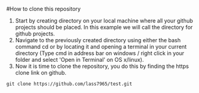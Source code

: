 #How to clone this repository
1. Start by creating directory on your local machine where all your github projects should be placed. In this example we will call the directory for github projects.
2. Navigate to the previously created directory using either the bash command cd or by locating it and opening a terminal in your current directory (Type cmd in address bar on windows / right click in your folder and select 'Open in Terminal' on OS x/linux).
3. Now it is time to clone the repository, you do this by finding the https clone link on github.
```git
git clone https://github.com/lass7965/test.git
```
